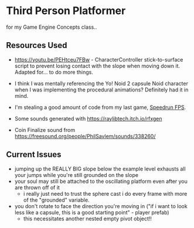 # Third Person Platformer

for my Game Engine Concepts class..

## Resources Used

- https://youtu.be/PEHtceu7FBw - CharacterController stick-to-surface script to prevent losing contact with the slope when moving down it. Adapted for... to do more things.
- I think I was mentally referencing the Yo! Noid 2 capsule Noid character when I was implementing the procedural animations? Definitely had it in mind.
- I'm stealing a good amount of code from my last game, [Speedrun FPS](https://github.com/vwheatle/IntroToGameDev-SpeedrunFPS/).

- Some sounds generated with https://raylibtech.itch.io/rfxgen
- Coin Finalize sound from https://freesound.org/people/PhilSavlem/sounds/338260/

## Current Issues

- jumping up the REALLY BIG slope below the example level exhausts all your jumps while you're still grounded on the slope
- your soul may still be attached to the oscillating platform even after you are thrown off of it
	- i really just need to trust the sphere cast i do every frame with more of the "grounded" variable.
- you don't rotate to face the direction you're moving in ("if i want to look less like a capsule, this is a good starting point" - player prefab)
	- this necessitates another nested empty pivot object!!
